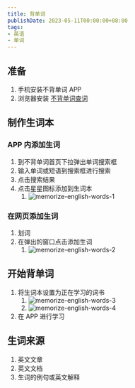 ```yaml
---
title: 背单词
publishDate: 2023-05-11T00:00:00+08:00
tags:
- 英语
- 单词
---
```


## 准备

1. 手机安装不背单词 APP
2. 浏览器安装 [不背单词查词](https://chrome.google.com/webstore/detail/%E4%B8%8D%E8%83%8C%E5%8D%95%E8%AF%8D%E6%9F%A5%E8%AF%8D/cklfipcjofdnmdolnfngpmokdaejidim)

## 制作生词本

### APP 内添加生词

1. 到不背单词首页下拉弹出单词搜索框
2. 输入单词或短语到搜索框进行搜索
3. 点击搜索结果
4. 点击星星图标添加到生词本
   1. ![memorize-english-words-1](https://cdn.jsdelivr.net/gh/11ze/static/images/memorize-english-words-1.png)

### 在网页添加生词

1. 划词
2. 在弹出的窗口点击添加生词
   1. ![memorize-english-words-2](https://cdn.jsdelivr.net/gh/11ze/static/images/memorize-english-words-2.png)

## 开始背单词

1. 将生词本设置为正在学习的词书
   1. ![memorize-english-words-3](https://cdn.jsdelivr.net/gh/11ze/static/images/memorize-english-words-3.png)
   2. ![memorize-english-words-4](https://cdn.jsdelivr.net/gh/11ze/static/images/memorize-english-words-4.png)
2. 在 APP 进行学习

## 生词来源

1. 英文文章
2. 英文文档
3. 生词的例句或英文解释
